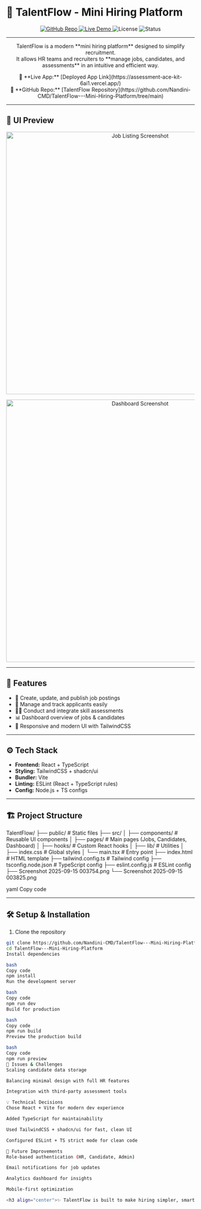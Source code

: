 # 🌟 TalentFlow - Mini Hiring Platform

<p align="center">
  <a href="https://github.com/Nandini-CMD/TalentFlow---Mini-Hiring-Platform/tree/main">
    <img src="https://img.shields.io/badge/GitHub-TalentFlow-blue?logo=github" alt="GitHub Repo" />
  </a>
  <a href="https://assessment-ace-kit-6ai1.vercel.app/">
    <img src="https://img.shields.io/badge/Live_App-Vercel-success?logo=vercel" alt="Live Demo" />
  </a>
  <img src="https://img.shields.io/badge/License-MIT-green" alt="License" />
  <img src="https://img.shields.io/badge/Status-Active-brightgreen" alt="Status" />
</p>

---

<p align="center">
TalentFlow is a modern **mini hiring platform** designed to simplify recruitment.<br />
It allows HR teams and recruiters to **manage jobs, candidates, and assessments** in an intuitive and efficient way.
</p>

<p align="center">
🔗 **Live App:** [Deployed App Link](https://assessment-ace-kit-6ai1.vercel.app/)<br />
📂 **GitHub Repo:** [TalentFlow Repository](https://github.com/Nandini-CMD/TalentFlow---Mini-Hiring-Platform/tree/main)
</p>

---

## 🎨 UI Preview

<p align="center">
  <img src="Screenshot 2025-09-15 003754.png" alt="Job Listing Screenshot" width="700" />
</p>

<p align="center">
  <img src="Screenshot 2025-09-15 003825.png" alt="Dashboard Screenshot" width="700" />
</p>

---

## 🚀 Features

- 📝 Create, update, and publish job postings
- 👥 Manage and track applicants easily
- 🧑‍💻 Conduct and integrate skill assessments
- 📊 Dashboard overview of jobs & candidates
- 🎨 Responsive and modern UI with TailwindCSS

---

## ⚙️ Tech Stack

- **Frontend:** React + TypeScript
- **Styling:** TailwindCSS + shadcn/ui
- **Bundler:** Vite
- **Linting:** ESLint (React + TypeScript rules)
- **Config:** Node.js + TS configs

---

## 🏗️ Project Structure

TalentFlow/
├── public/ # Static files
├── src/
│ ├── components/ # Reusable UI components
│ ├── pages/ # Main pages (Jobs, Candidates, Dashboard)
│ ├── hooks/ # Custom React hooks
│ ├── lib/ # Utilities
│ ├── index.css # Global styles
│ └── main.tsx # Entry point
├── index.html # HTML template
├── tailwind.config.ts # Tailwind config
├── tsconfig.node.json # TypeScript config
├── eslint.config.js # ESLint config
├── Screenshot 2025-09-15 003754.png
└── Screenshot 2025-09-15 003825.png

yaml
Copy code

---

## 🛠️ Setup & Installation

1. Clone the repository

```bash
git clone https://github.com/Nandini-CMD/TalentFlow---Mini-Hiring-Platform.git
cd TalentFlow---Mini-Hiring-Platform
Install dependencies

bash
Copy code
npm install
Run the development server

bash
Copy code
npm run dev
Build for production

bash
Copy code
npm run build
Preview the production build

bash
Copy code
npm run preview
🤔 Issues & Challenges
Scaling candidate data storage

Balancing minimal design with full HR features

Integration with third-party assessment tools

💡 Technical Decisions
Chose React + Vite for modern dev experience

Added TypeScript for maintainability

Used TailwindCSS + shadcn/ui for fast, clean UI

Configured ESLint + TS strict mode for clean code

📌 Future Improvements
Role-based authentication (HR, Candidate, Admin)

Email notifications for job updates

Analytics dashboard for insights

Mobile-first optimization

<h3 align="center">✨ TalentFlow is built to make hiring simpler, smarter, and more efficient. ✨</h3> ```

